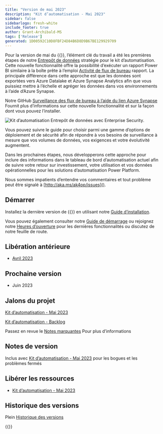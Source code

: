 ```yaml
---
title: "Version de mai 2023"
description: "Kit d’automatisation - Mai 2023"
sidebar: false
sidebarlogo: fresh-white
include_footer: true
author: Grant-Archibald-MS
tags: ['Release']
generated: 1D00592C10D8FBF24D84B6D8D9B67BE129929709
---
```


Pour la version de mai du {{<product-name>}}, l’élément clé du travail a été les premières étapes de notre [Entrepôt de données](https://learn.microsoft.com/azure/architecture/data-guide/relational-data/data-warehousing) stratégie pour le kit d’automatisation. Cette nouvelle fonctionnalité offre la possibilité d’exécuter un rapport Power BI similaire à la boîte prête à l’emploi [Activité de flux de bureau](https://learn.microsoft.com/power-automate/desktop-flows/desktop-flow-activity) rapport. La principale différence dans cette approche est que les données sont exportées vers Azure Datalake et Azure Synapse Analytics afin que vous puissiez mettre à l’échelle et agréger les données dans vos environnements à l’aide d’Azure Synapse.

Notre GitHub [Surveillance des flux de bureau à l’aide du lien Azure Synapse](https://github.com/microsoft/powercat-automation-kit/blob/main/AutomationKit_Flow_BYODL/readme.md) Fournit plus d’informations sur cette nouvelle fonctionnalité et sur la façon dont vous pouvez l’installer.

![Kit d’automatisation Entrepôt de données avec Enterprise Security](https://user-images.githubusercontent.com/29349597/239506755-0a7ac4fb-091d-4ef1-93ec-cf4ef0e924da.png).

Vous pouvez suivre le guide pour choisir parmi une gamme d’options de déploiement et de sécurité afin de répondre à vos besoins de surveillance à mesure que vos volumes de données, vos exigences et votre évolutivité augmentent.

Dans les prochaines étapes, nous développerons cette approche pour inclure des informations dans le tableau de bord d’automatisation actuel afin de suivre votre retour sur investissement, votre utilisation et vos données opérationnelles pour les solutions d’automatisation Power Platform.

Nous sommes impatients d’entendre vos commentaires et tout problème peut être signalé à [http://aka.ms/ak4pp/issues]().

## Démarrer

Installez la dernière version de {{<product-name>}} en utilisant notre [Guide d’installation](/fr/get-started/install).

Vous pouvez également consulter notre [Guide de démarrage](/fr/get-started) ou rejoignez notre [Heures d’ouverture](/fr/office-hours) pour les dernières fonctionnalités ou discutez de notre feuille de route.

## Libération antérieure

- [Avril 2023](/fr/releases/april-2023)

## Prochaine version

- Juin 2023

## Jalons du projet

[Kit d’automatisation - Mai 2023](https://github.com/orgs/microsoft/projects/486/views/12)

[Kit d’automatisation - Backlog](https://github.com/orgs/microsoft/projects/486/views/1)

Passez en revue le [Notes marquantes](/fr/releases/milestones) Pour plus d’informations

## Notes de version

Inclus avec [Kit d’automatisation - Mai 2023](https://github.com/microsoft/powercat-automation-kit/releases/tag/AutomationKit-May2023) pour les bogues et les problèmes fermés

## Libérer les ressources

- [Kit d’automatisation - Mai 2023](https://github.com/microsoft/powercat-automation-kit/releases/tag/AutomationKit-May2023)

## Historique des versions

Plein [Historique des versions](/fr/releases)

{{<questions name="/content/fr/releases/may-2023.json" completed="Merci de nous avoir fait part de vos commentaires" showNavigationButtons="false" locale="fr">}}
